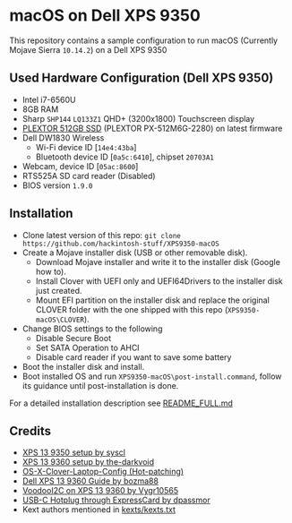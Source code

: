 # macOS on Dell XPS 9350

This repository contains a sample configuration to run macOS (Currently Mojave Sierra `10.14.2`) on a Dell XPS 9350

## Used Hardware Configuration (Dell XPS 9350)

- Intel i7-6560U
- 8GB RAM
- Sharp `SHP144` `LQ133Z1` QHD+ (3200x1800) Touchscreen display
- [PLEXTOR 512GB SSD](http://www.goplextor.com/Product/Detail/M6G-2280) (PLEXTOR PX-512M6G-2280) on latest firmware
- Dell DW1830 Wireless
  - Wi-Fi device ID [`14e4:43ba`]
  - Bluetooth device ID [`0a5c:6410`], chipset `20703A1`
- Webcam, device ID [`05ac:8600`]
- RTS525A SD card reader (Disabled)
- BIOS version `1.9.0`


## Installation

* Clone latest version of this repo: `git clone https://github.com/hackintosh-stuff/XPS9350-macOS`
* Create a Mojave installer disk (USB or other removable disk).
  - Download Mojave installer and write it to the installer disk (Google how to).
  - Install Clover with UEFI only and UEFI64Drivers to the installer disk just created.
  - Mount EFI partition on the installer disk and replace the original CLOVER folder with the one shipped with this repo (`XPS9350-macOS\CLOVER`).
* Change BIOS settings to the following
  - Disable Secure Boot
  - Set SATA Operation to AHCI
  - Disable card reader if you want to save some battery
* Boot the installer disk and install.
* Boot installed OS and run `XPS9350-macOS\post-install.command`, follow its guidance until post-installation is done.

For a detailed installation description see [README_FULL.md](https://github.com/hackintosh-stuff/XPS9350-macOS/blob/master/README_FULL.md)


## Credits

- [XPS 13 9350 setup by syscl](https://github.com/syscl/XPS9350-macOS)
- [XPS 13 9360 setup by the-darkvoid](https://github.com/the-darkvoid/XPS9360-macOS)
- [OS-X-Clover-Laptop-Config (Hot-patching)](https://github.com/RehabMan/OS-X-Clover-Laptop-Config)
- [Dell XPS 13 9360 Guide by bozma88](https://www.tonymacx86.com/threads/guide-dell-xps-13-9360-on-macos-sierra-10-12-x-lts-long-term-support-guide.213141/)
- [VoodooI2C on XPS 13 9360 by Vygr10565](https://www.tonymacx86.com/threads/guide-dell-xps-13-9360-on-macos-sierra-10-12-x-lts-long-term-support-guide.213141/page-202#post-1708487)
- [USB-C Hotplug through ExpressCard by dpassmor](https://www.tonymacx86.com/threads/usb-c-hotplug-questions.211313/)
- Kext authors mentioned in [kexts/kexts.txt](https://github.com/hackintosh-stuff/XPS9360-macOS/blob/master/kexts/kexts.txt)
